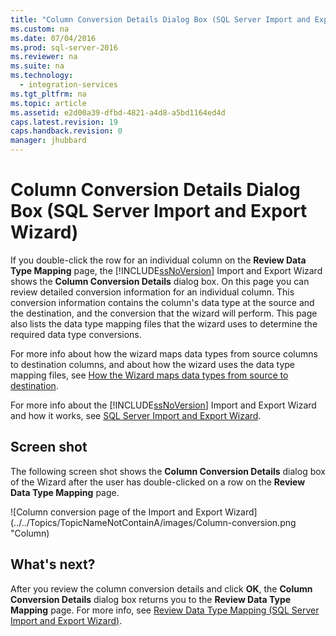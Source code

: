 ```yaml
---
title: "Column Conversion Details Dialog Box (SQL Server Import and Export Wizard)"
ms.custom: na
ms.date: 07/04/2016
ms.prod: sql-server-2016
ms.reviewer: na
ms.suite: na
ms.technology: 
  - integration-services
ms.tgt_pltfrm: na
ms.topic: article
ms.assetid: e2d00a39-dfbd-4821-a4d8-a5bd1164ed4d
caps.latest.revision: 19
caps.handback.revision: 0
manager: jhubbard
---
```

# Column Conversion Details Dialog Box (SQL Server Import and Export Wizard)
If you double-click the row for an individual column on the **Review Data Type Mapping** page, the [!INCLUDE[ssNoVersion](../../Topics/TopicNameContainA/tokens/ssNoVersion_md.md)] Import and Export Wizard shows the **Column Conversion Details** dialog box. On this page you can review detailed conversion information for an individual column. This conversion information contains the column's data type at the source and the destination, and the conversion that the wizard will perform. This page also lists the data type mapping files that the wizard uses to determine the required data type conversions.  
  
 For more info about how the wizard maps data types from source columns to destination columns, and about how the wizard uses the data type mapping files, see [How the Wizard maps data types from source to destination](../../Topics/TopicNameNotContainA/SQL-Server-Import-and-Export-Wizard.md#wizardMapping).  
  
 For more info about the [!INCLUDE[ssNoVersion](../../Topics/TopicNameContainA/tokens/ssNoVersion_md.md)] Import and Export Wizard and how it works, see [SQL Server Import and Export Wizard](../../Topics/TopicNameNotContainA/SQL-Server-Import-and-Export-Wizard.md).  
  
## Screen shot  
 The following screen shot shows the **Column Conversion Details** dialog box of the Wizard after the user has double-clicked on a row  on the **Review Data Type Mapping** page.  
  
 ![Column conversion page of the Import and Export Wizard](../../Topics/TopicNameNotContainA/images/Column-conversion.png "Column)  
  
## What's next?  
 After you review the column conversion details and click **OK**, the **Column Conversion Details** dialog box returns you to the **Review Data Type Mapping** page. For more info, see [Review Data Type Mapping (SQL Server Import and Export Wizard)](../../Topics/TopicNameNotContainA/Review-Data-Type-Mapping--SQL-Server-Import-and-Export-Wizard-.md).